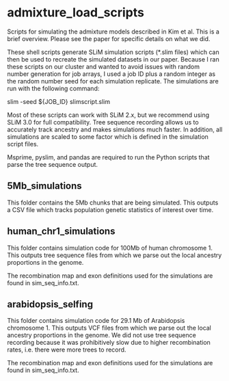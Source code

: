 # admixture_load_scripts
Scripts for simulating the admixture models described in Kim et al. This is a brief overview. Please see the paper for specific details on what we did.

These shell scripts generate SLiM simulation scripts (*.slim files) which can then be used to recreate the simulated datasets in our paper. Because I ran these scripts on our cluster and wanted to avoid issues with random number generation for job arrays, I used a job ID plus a random integer as the random number seed for each simulation replicate. The simulations are run with the following command:

slim -seed ${JOB_ID} slimscript.slim

Most of these scripts can work with SLiM 2.x, but we recommend using SLiM 3.0 for full compatibility. Tree sequence recording allows us to accurately track ancestry and makes simulations much faster. In addition, all simulations are scaled to some factor which is defined in the simulation script files.

Msprime, pyslim, and pandas are required to run the Python scripts that parse the tree sequence output.

## 5Mb_simulations

This folder contains the 5Mb chunks that are being simulated. This outputs a CSV file which tracks population genetic statistics of interest over time.

## human_chr1_simulations

This folder contains simulation code for 100Mb of human chromosome 1. This outputs tree sequence files from which we parse out the local ancestry proportions in the genome.

The recombination map and exon definitions used for the simulations are found in sim_seq_info.txt.

## arabidopsis_selfing

This folder contains simulation code for 29.1 Mb of Arabidopsis chromosome 1. This outputs VCF files from which we parse out the local ancestry proportions in the genome. We did not use tree sequence recording because it was prohibitively slow due to higher recombination rates, i.e. there were more trees to record.

The recombination map and exon definitions used for the simulations are found in sim_seq_info.txt.